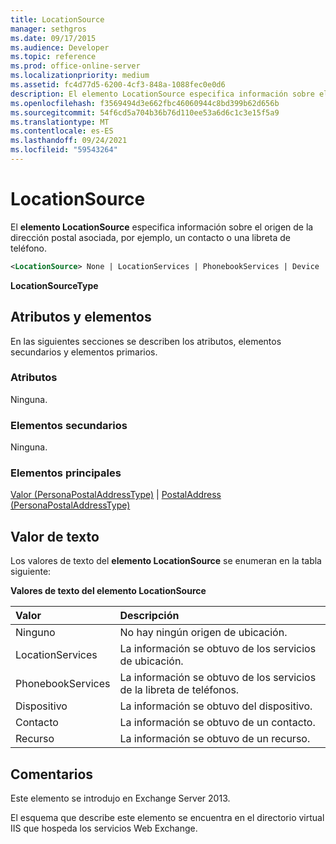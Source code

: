 ```yaml
---
title: LocationSource
manager: sethgros
ms.date: 09/17/2015
ms.audience: Developer
ms.topic: reference
ms.prod: office-online-server
ms.localizationpriority: medium
ms.assetid: fc4d77d5-6200-4cf3-848a-1088fec0e0d6
description: El elemento LocationSource especifica información sobre el origen de la dirección postal asociada, por ejemplo, un contacto o una libreta de teléfono.
ms.openlocfilehash: f3569494d3e662fbc46060944c8bd399b62d656b
ms.sourcegitcommit: 54f6cd5a704b36b76d110ee53a6d6c1c3e15f5a9
ms.translationtype: MT
ms.contentlocale: es-ES
ms.lasthandoff: 09/24/2021
ms.locfileid: "59543264"
---
```

# <a name="locationsource"></a>LocationSource

El **elemento LocationSource** especifica información sobre el origen de la dirección postal asociada, por ejemplo, un contacto o una libreta de teléfono. 
  
```XML
<LocationSource> None | LocationServices | PhonebookServices | Device | Contact | Resource </LocationSource>
```

 **LocationSourceType**
## <a name="attributes-and-elements"></a>Atributos y elementos

En las siguientes secciones se describen los atributos, elementos secundarios y elementos primarios.
  
### <a name="attributes"></a>Atributos

Ninguna.
  
### <a name="child-elements"></a>Elementos secundarios

Ninguna.
  
### <a name="parent-elements"></a>Elementos principales

[Valor (PersonaPostalAddressType)](value-personapostaladdresstype.md)  |  [PostalAddress (PersonaPostalAddressType)](postaladdress-personapostaladdresstype.md)
  
## <a name="text-value"></a>Valor de texto

Los valores de texto del **elemento LocationSource** se enumeran en la tabla siguiente: 
  
**Valores de texto del elemento LocationSource**

|**Valor**|**Descripción**|
|:-----|:-----|
|Ninguno  <br/> |No hay ningún origen de ubicación.  <br/> |
|LocationServices  <br/> |La información se obtuvo de los servicios de ubicación.  <br/> |
|PhonebookServices  <br/> |La información se obtuvo de los servicios de la libreta de teléfonos.  <br/> |
|Dispositivo  <br/> |La información se obtuvo del dispositivo.  <br/> |
|Contacto  <br/> |La información se obtuvo de un contacto.  <br/> |
|Recurso  <br/> |La información se obtuvo de un recurso.  <br/> |
   
## <a name="remarks"></a>Comentarios

Este elemento se introdujo en Exchange Server 2013.
  
El esquema que describe este elemento se encuentra en el directorio virtual IIS que hospeda los servicios Web Exchange.
  

